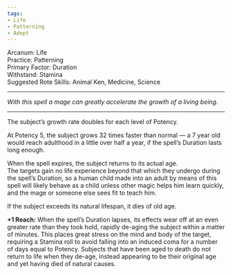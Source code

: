 ```yaml
---
tags:
- Life
- Patterning
- Adept
---
```


Arcanum: Life\
Practice: Patterning\
Primary Factor: Duration\
Withstand: Stamina\
Suggested Rote Skills: Animal Ken, Medicine, Science

---

_With this spell a mage can greatly accelerate the growth of a living being._

---

The subject’s growth rate doubles for each level of Potency.

At Potency 5, the subject grows 32 times faster than normal — a 7 year old would reach adulthood in a little over half a year, if the spell’s Duration lasts long enough. 

When the spell expires, the subject returns to its actual age.\
The targets gain no life experience beyond that which they undergo during the spell’s Duration, so a human child made into an adult by means of this spell will likely behave as a child unless other magic helps him learn quickly, and the mage or someone else sees fit to teach him.

If the subject exceeds its natural lifespan, it dies of old age.

**+1 Reach:** When the spell’s Duration lapses, its effects wear off at an even greater rate than they took hold, rapidly de-aging the subject within a matter of minutes. This places great stress on the mind and body of the target, requiring a Stamina roll to avoid falling into an induced coma for a number of days equal to Potency. Subjects that have been aged to death do not return to life when they de-age, instead appearing to be their original age and yet having died of natural causes.